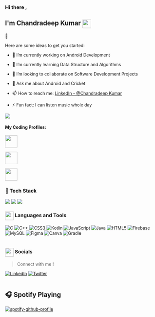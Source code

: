 ### Hi there , <H2>I'm Chandradeep Kumar <img src="https://emojis.slackmojis.com/emojis/images/1507582538/3014/technologist.jpg?1507582538" align="center" width="28" /> </h2>
 👋




Here are some ideas to get you started:

- 🔭 I’m currently working on Android Development
- 🌱 I’m currently learning Data Structure and Algorithms
- 👯 I’m looking to collaborate on Software Development Projects
- 💬 Ask me about Android and Cricket
- 📫 How to reach me: [LinkedIn - @Chandradeep Kumar](https://www.linkedin.com/in/chandradeepkumar16/)

- ⚡ Fun fact: I can listen music whole day

<img src="https://komarev.com/ghpvc/?username=chandradeepkumar16">

<h4>My Coding Profiles:</h4>
<p align = "left">

<a href = "https://leetcode.com/chandradeepkumar16/"><img src= "https://upload.wikimedia.org/wikipedia/commons/1/19/LeetCode_logo_black.png" height = "40px" width="40px" ></a>

<a href = "https://auth.geeksforgeeks.org/user/chandradeepkumar16/practice/"><img src= "https://img.icons8.com/color/452/GeeksforGeeks.png" height = "40px" width="40px" ></a>

  
<a href = "https://www.codechef.com/users/chandradeep16"><img src= "https://icons-for-free.com/iconfiles/png/512/codechef-1324440139527402917.png" height = "40px" width="40px" ></a>

<h3> 🤔 Tech Stack </h3>


<img src="https://github-readme-stats.vercel.app/api?username=chandradeepkumar16&show_icons=true&theme=dracula&hide=contribs,issues">
<img src="https://github-readme-stats.vercel.app/api/top-langs/?username=chandradeepkumar16&layout=compact&langs_count=8">
<img src="https://github-readme-streak-stats.herokuapp.com/?user=chandradeepkumar16&theme=dracula">


<H3><img src="https://emojis.slackmojis.com/emojis/images/1619739775/34137/me_too.gif?1619739775" align="center" width="28" /> Languages and Tools </h3>

![C](https://img.shields.io/badge/c-%2300599C.svg?style=for-the-badge&logo=c&logoColor=white) ![C++](https://img.shields.io/badge/c++-%2300599C.svg?style=for-the-badge&logo=c%2B%2B&logoColor=white) ![CSS3](https://img.shields.io/badge/css3-%231572B6.svg?style=for-the-badge&logo=css3&logoColor=white) ![Kotlin](https://img.shields.io/badge/kotlin-%230095D5.svg?style=for-the-badge&logo=kotlin&logoColor=white) ![JavaScript](https://img.shields.io/badge/javascript-%23323330.svg?style=for-the-badge&logo=javascript&logoColor=%23F7DF1E) ![Java](https://img.shields.io/badge/java-%23ED8B00.svg?style=for-the-badge&logo=java&logoColor=white) ![HTML5](https://img.shields.io/badge/html5-%23E34F26.svg?style=for-the-badge&logo=html5&logoColor=white) ![Firebase](https://img.shields.io/badge/firebase-%23039BE5.svg?style=for-the-badge&logo=firebase)  ![MySQL](https://img.shields.io/badge/mysql-%2300f.svg?style=for-the-badge&logo=mysql&logoColor=white) 	![Figma](https://img.shields.io/badge/figma-%23F24E1E.svg?style=for-the-badge&logo=figma&logoColor=white) ![Canva](https://img.shields.io/badge/Canva-%2300C4CC.svg?style=for-the-badge&logo=Canva&logoColor=white) ![Gradle](https://img.shields.io/badge/Gradle-02303A.svg?style=for-the-badge&logo=Gradle&logoColor=white) 
<br><br>


<H3><img src="https://emojis.slackmojis.com/emojis/images/1579216111/7550/pikachu_wave.gif?1579216111" align="center" width="28" /> Socials </H3>

> Connect with me !

[![LinkedIn](https://img.shields.io/badge/LinkedIn-%230077B5.svg?logo=linkedin&logoColor=white)](https://www.linkedin.com/in/chandradeepkumar16/) 
[![Twitter](https://img.shields.io/badge/Twitter-1DA1F2?logo=twitter&logoColor=white)](https://twitter.com/chandradeep_ck)
<br><br>



## 🎧 Spotify Playing 

[![spotify-github-profile](https://spotify-github-profile.vercel.app/api/view?uid=paj121jy9sswlvo6gzmrtvwe4&cover_image=true&theme=compact)](https://spotify-github-profile.vercel.app/api/view?uid=paj121jy9sswlvo6gzmrtvwe4&redirect=true)



